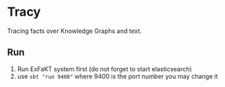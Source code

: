 # Tracy 
Tracing facts over Knowledge Graphs and text.

## Run 

1. Run ExFaKT system first (do not forget to start elasticsearch)
2. use `sbt "run 9400"` where 9400 is the port number you may change it

